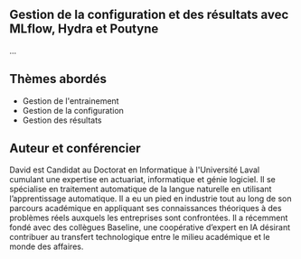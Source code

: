 ## Gestion de la configuration et des résultats avec MLflow, Hydra et Poutyne

...

## Thèmes abordés
 - Gestion de l'entrainement
 - Gestion de la configuration
 - Gestion des résultats

 
## Auteur et conférencier
David est Candidat au Doctorat en Informatique à l'Université Laval cumulant une expertise en actuariat, informatique et génie logiciel. Il se spécialise en traitement automatique de la langue naturelle en utilisant l’apprentissage automatique. Il a eu un pied en industrie tout au long de son parcours académique en appliquant ses connaissances théoriques à des problèmes réels auxquels les entreprises sont confrontées. Il a récemment fondé avec des collègues Baseline, une coopérative d’expert en IA désirant contribuer au transfert technologique entre le milieu académique et le monde des affaires.
